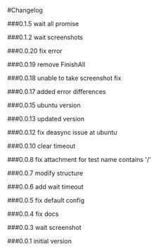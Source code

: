 #Changelog

###0.1.5
wait all promise

###0.1.2
wait screenshots

###0.0.20
fix error

###0.0.19
remove FinishAll

###0.0.18
unable to take screenshot fix

###0.0.17
added error differences

###0.0.15
ubuntu version

###0.0.13
updated version

###0.0.12
fix deasync issue at ubuntu

###0.0.10
clear timeout

###0.0.8
fix attachment for test name contains '/'

###0.0.7
modify structure

###0.0.6
add wait timeout

###0.0.5
fix default config

###0.0.4
fix docs

###0.0.3
wait screenshot

###0.0.1
initial version